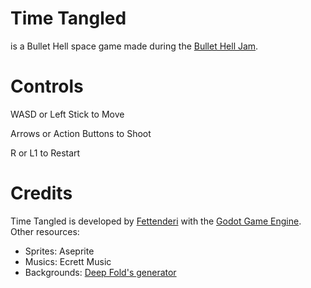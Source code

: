 # Time Tangled

is a Bullet Hell space game made during the [Bullet Hell Jam](https://itch.io/jam/bullet-jam-2021).

# Controls

WASD or Left Stick to Move

Arrows or Action Buttons to Shoot

R  or L1 to Restart

# Credits

Time Tangled is developed by [Fettenderi](https://fettenderi.itch.io) with the [Godot Game Engine](https://godotengine.org).
Other resources:
* Sprites: Aseprite
* Musics: Ecrett Music
* Backgrounds: [Deep Fold's generator](deep-fold.itch.io)
